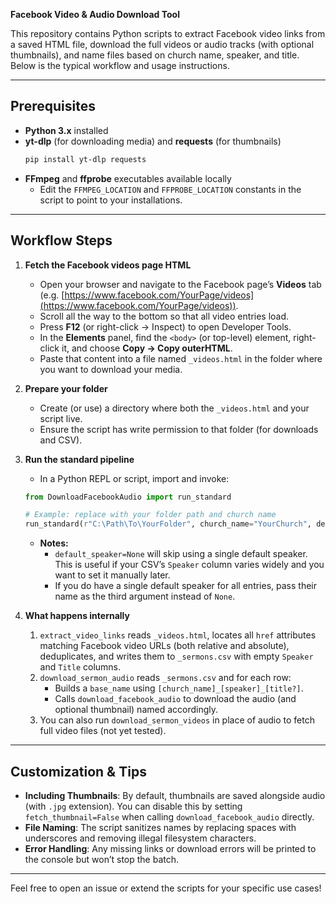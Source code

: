 **Facebook Video & Audio Download Tool**

This repository contains Python scripts to extract Facebook video links from a saved HTML file, download the full videos or audio tracks (with optional thumbnails), and name files based on church name, speaker, and title. Below is the typical workflow and usage instructions.

---

## Prerequisites

- **Python 3.x** installed
- **yt-dlp** (for downloading media) and **requests** (for thumbnails)
  ```bash
  pip install yt-dlp requests
  ```
- **FFmpeg** and **ffprobe** executables available locally
  - Edit the `FFMPEG_LOCATION` and `FFPROBE_LOCATION` constants in the script to point to your installations.

---

## Workflow Steps

1. **Fetch the Facebook videos page HTML**

   - Open your browser and navigate to the Facebook page’s **Videos** tab (e.g. [https://www.facebook.com/YourPage/videos](https://www.facebook.com/YourPage/videos)).
   - Scroll all the way to the bottom so that all video entries load.
   - Press **F12** (or right-click → Inspect) to open Developer Tools.
   - In the **Elements** panel, find the `<body>` (or top-level) element, right-click it, and choose **Copy → Copy outerHTML**.
   - Paste that content into a file named `_videos.html` in the folder where you want to download your media.

2. **Prepare your folder**

   - Create (or use) a directory where both the `_videos.html` and your script live.
   - Ensure the script has write permission to that folder (for downloads and CSV).

3. **Run the standard pipeline**

   - In a Python REPL or script, import and invoke:

   ```python
   from DownloadFacebookAudio import run_standard

   # Example: replace with your folder path and church name
   run_standard(r"C:\Path\To\YourFolder", church_name="YourChurch", default_speaker=None)
   ```

   - **Notes:**
     - `default_speaker=None` will skip using a single default speaker. This is useful if your CSV’s `Speaker` column varies widely and you want to set it manually later.
     - If you do have a single default speaker for all entries, pass their name as the third argument instead of `None`.

4. **What happens internally**

   1. `extract_video_links` reads `_videos.html`, locates all `href` attributes matching Facebook video URLs (both relative and absolute), deduplicates, and writes them to `_sermons.csv` with empty `Speaker` and `Title` columns.
   2. `download_sermon_audio` reads `_sermons.csv` and for each row:
      - Builds a `base_name` using `[church_name]_[speaker]_[title?]`.
      - Calls `download_facebook_audio` to download the audio (and optional thumbnail) named accordingly.
   3. You can also run `download_sermon_videos` in place of audio to fetch full video files (not yet tested).

---

## Customization & Tips

- **Including Thumbnails**: By default, thumbnails are saved alongside audio (with `.jpg` extension). You can disable this by setting `fetch_thumbnail=False` when calling `download_facebook_audio` directly.
- **File Naming**: The script sanitizes names by replacing spaces with underscores and removing illegal filesystem characters.
- **Error Handling**: Any missing links or download errors will be printed to the console but won’t stop the batch.

---

Feel free to open an issue or extend the scripts for your specific use cases!

